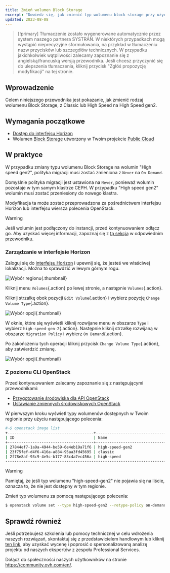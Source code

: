 ```yaml
---
title: Zmień wolumen Block Storage
excerpt: "Dowiedz się, jak zmienić typ wolumenu block storage przy użyciu technologii Openstack"
updated: 2023-08-08
---
```


> [!primary]
> Tłumaczenie zostało wygenerowane automatycznie przez system naszego partnera SYSTRAN. W niektórych przypadkach mogą wystąpić nieprecyzyjne sformułowania, na przykład w tłumaczeniu nazw przycisków lub szczegółów technicznych. W przypadku jakichkolwiek wątpliwości zalecamy zapoznanie się z angielską/francuską wersją przewodnika. Jeśli chcesz przyczynić się do ulepszenia tłumaczenia, kliknij przycisk "Zgłóś propozycję modyfikacji" na tej stronie.
>

## Wprowadzenie

Celem niniejszego przewodnika jest pokazanie, jak zmienić rodzaj wolumenu Block Storage, z Classic lub High Speed na High Speed gen2.

## Wymagania początkowe

- [Dostęp do interfejsu Horizon](/pages/public_cloud/compute/introducing_horizon)
- Wolumen [Block Storage](/pages/public_cloud/compute/create_and_configure_an_additional_disk_on_an_instance) utworzony w Twoim projekcie [Public Cloud](https://www.ovhcloud.com/pl/public-cloud/)

## W praktyce

W przypadku zmiany typu wolumenu Block Storage na wolumin "High speed gen2", polityka migracji musi zostać zmieniona z `Never` na `On Demand`.

Domyślnie polityka migracji jest ustawiona na `Never`, ponieważ wolumin pozostaje w tym samym klastrze CEPH. W przypadku "High speed gen2" wolumin musi zostać przeniesiony do nowego klastra.

Modyfikacja ta może zostać przeprowadzona za pośrednictwem interfejsu Horizon lub interfejsu wiersza polecenia OpenStack.

> [!warning]
> Jeśli wolumin jest podłączony do instancji, przed kontynuowaniem odłącz go. Aby uzyskać więcej informacji, zapoznaj się z [tą sekcją](/pages/public_cloud/compute/create_and_configure_an_additional_disk_on_an_instance#odłącz-wolumen) w odpowiednim przewodniku.
>

### Zarządzanie w interfejsie Horizon

Zaloguj się do [interfejsu Horizon](https://horizon.cloud.ovh.net/auth/login/) i upewnij się, że jesteś we właściwej lokalizacji. Można to sprawdzić w lewym górnym rogu. 

![Wybór regionu](images/region2021.png){.thumbnail}

Kliknij menu `Volumes`{.action} po lewej stronie, a następnie `Volumes`{.action}.

Kliknij strzałkę obok pozycji `Edit Volume`{.action} i wybierz pozycję `Change Volume Type`{.action}.

![Wybór opcji](images/selectoption.png){.thumbnail}

W oknie, które się wyświetli kliknij rozwijane menu w obszarze `Type` i wybierz `high-speed-gen-2`{.action}. Następnie kliknij strzałkę rozwijaną w obszarze `Migration Policy` i wybierz `On Demand`{.action}.

Po zakończeniu tych operacji kliknij przycisk `Change Volume Type`{.action}, aby zatwierdzić zmianę.

![Wybór opcji](images/changevolume.png){.thumbnail}

### Z poziomu CLI OpenStack

Przed kontynuowaniem zalecamy zapoznanie się z następującymi przewodnikami:

- [Przygotowanie środowiska dla API OpenStack](/pages/public_cloud/compute/prepare_the_environment_for_using_the_openstack_api)
- [Ustawianie zmiennych środowiskowych OpenStack](/pages/public_cloud/compute/loading_openstack_environment_variables)

W pierwszym kroku wyświetl typy wolumenów dostępnych w Twoim regionie przy użyciu następującego polecenia:

```bash
#~$ openstack image list
+--------------------------------------+-----------------------------------------------+----------+
| ID                                   | Name                                          | Is Public |
+--------------------------------------+-----------------------------------------------+----------+
| 27844ef7-1a9a-4944-be59-6e4eb19a71f6 | high-speed-gen2                                    | True |
| 23f75fef-d4f6-416a-a884-95aa3fd45695 | classic                                            | True |
| 2f78e8af-93c9-4e5c-b177-83c4a7ec456a | high-speed                                         | True |
----------------------------------------------------------------------------------------------------
```

> [!warning]
> Pamiętaj, że jeśli typ wolumenu "high-speed-gen2" nie pojawia się na liście, oznacza to, że nie jest dostępny w tym regionie.
>

Zmień typ wolumenu za pomocą następującego polecenia:

```bash
$ openstack volume set --type high-speed-gen2 --retype-policy on-demand VOLUME_NAME_OR_ID
```

## Sprawdź również

Jeśli potrzebujesz szkolenia lub pomocy technicznej w celu wdrożenia naszych rozwiązań, skontaktuj się z przedstawicielem handlowym lub kliknij [ten link](/links/professional-services), aby uzyskać wycenę i poprosić o spersonalizowaną analizę projektu od naszych ekspertów z zespołu Professional Services.

Dołącz do społeczności naszych użytkowników na stronie <https://community.ovh.com/en/>.